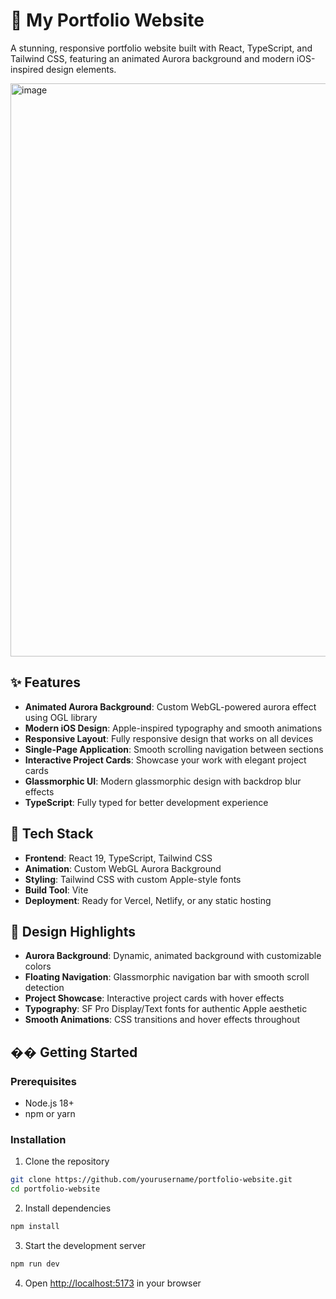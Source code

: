 # 🌟 My Portfolio Website

A stunning, responsive portfolio website built with React, TypeScript, and Tailwind CSS, featuring an animated Aurora background and modern iOS-inspired design elements.

<img width="1889" height="917" alt="image" src="https://github.com/user-attachments/assets/cb60a40e-1ce4-46ec-992b-85d328701e72" />




## ✨ Features

- **Animated Aurora Background**: Custom WebGL-powered aurora effect using OGL library
- **Modern iOS Design**: Apple-inspired typography and smooth animations
- **Responsive Layout**: Fully responsive design that works on all devices
- **Single-Page Application**: Smooth scrolling navigation between sections
- **Interactive Project Cards**: Showcase your work with elegant project cards
- **Glassmorphic UI**: Modern glassmorphic design with backdrop blur effects
- **TypeScript**: Fully typed for better development experience

## 🚀 Tech Stack

- **Frontend**: React 19, TypeScript, Tailwind CSS
- **Animation**: Custom WebGL Aurora Background
- **Styling**: Tailwind CSS with custom Apple-style fonts
- **Build Tool**: Vite
- **Deployment**: Ready for Vercel, Netlify, or any static hosting

## 🎨 Design Highlights

- **Aurora Background**: Dynamic, animated background with customizable colors
- **Floating Navigation**: Glassmorphic navigation bar with smooth scroll detection
- **Project Showcase**: Interactive project cards with hover effects
- **Typography**: SF Pro Display/Text fonts for authentic Apple aesthetic
- **Smooth Animations**: CSS transitions and hover effects throughout

## ��️ Getting Started

### Prerequisites
- Node.js 18+ 
- npm or yarn

### Installation

1. Clone the repository
```bash
git clone https://github.com/yourusername/portfolio-website.git
cd portfolio-website
```

2. Install dependencies
```bash
npm install
```

3. Start the development server
```bash
npm run dev
```

4. Open [http://localhost:5173](http://localhost:5173) in your browser
